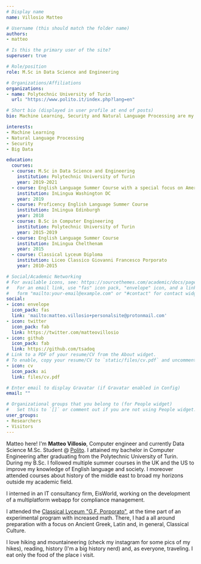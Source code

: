 ```yaml
---
# Display name
name: Villosio Matteo

# Username (this should match the folder name)
authors:
- matteo

# Is this the primary user of the site?
superuser: true

# Role/position
role: M.Sc in Data Science and Engineering

# Organizations/Affiliations
organizations:
- name: Polytechnic University of Turin
  url: "https://www.polito.it/index.php?lang=en"

# Short bio (displayed in user profile at end of posts)
bio: Machine Learning, Security and Natural Language Processing are my research interests. 

interests:
- Machine Learning
- Natural Language Processing
- Security
- Big Data

education:
  courses:
  - course: M.Sc in Data Science and Engineering
    institution: Polytechnic University of Turin
    year: 2019-2021
  - course: English Language Summer Course with a special focus on American-english style and society
    institution: InLingua Washington DC
    year: 2019
  - course: Proficency English Language Summer Course
    institution: InLingua Edinburgh
    year: 2018
  - course: B.Sc in Computer Engineering
    institution: Polytechnic University of Turin
    year: 2015-2019
  - course: English Language Summer Course
    institution: InLingua Chelthenam
    year: 2015
  - course: Classical Lyceum Diploma
    institution: Liceo Classico Giovanni Francesco Porporato
    year: 2010-2015

# Social/Academic Networking
# For available icons, see: https://sourcethemes.com/academic/docs/page-builder/#icons
#   For an email link, use "fas" icon pack, "envelope" icon, and a link in the
#   form "mailto:your-email@example.com" or "#contact" for contact widget.
social:
- icon: envelope
  icon_pack: fas
  link: 'mailto:matteo.villosio+personalsite@protonmail.com'
- icon: twitter
  icon_pack: fab
  link: https://twitter.com/matteovillosio
- icon: github
  icon_pack: fab
  link: https://github.com/tsadoq
# Link to a PDF of your resume/CV from the About widget.
# To enable, copy your resume/CV to `static/files/cv.pdf` and uncomment the lines below.
- icon: cv
  icon_pack: ai
  link: files/cv.pdf

# Enter email to display Gravatar (if Gravatar enabled in Config)
email: ""

# Organizational groups that you belong to (for People widget)
#   Set this to `[]` or comment out if you are not using People widget.
user_groups:
- Researchers
- Visitors
---
```


Matteo here! I'm **Matteo Villosio**, Computer engineer and currently Data Science M.Sc. Student @ [Polito](https://www.polito.it/index.php?lang=en). I attained my bachelor in Computer Engineering after graduating from the Polytechnic University of Turin. During my B.Sc. I followed multiple summer courses in the UK and the US to improve my knowledge of English language and society. I moreover attended courses about history of the middle east to broad my horizons outside my academic field.

I interned in an IT consultancy firm, EisWorld, working on the development of a multiplatform webapp for compliance management.

I attended the [Classical Lyceum "G.F. Porporato"](), at the time part of an experimental program with increased math. There, I had a all around preparation with a focus on Ancient Greek, Latin and, in general, Classical Culture.

I love hiking and mountaineering (check my instagram for some pics of my hikes), reading, history (I'm a big history nerd) and, as everyone, traveling. I eat only the food of the place i visit.
